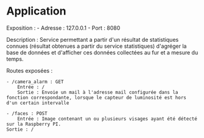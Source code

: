 # Application

Exposition :
	- Adresse : 127.0.0.1
	- Port : 8080

Description :
	Service permettant a partir d'un résultat de statistiques connues (résultat obtenues a partir du service statistiques) d'agréger la base de données et d'afficher ces données collectées au fur et a mesure du temps.

Routes exposées :

	- /camera_alarm : GET
		Entrée : /
		Sortie : Envoie un mail à l'adresse mail configurée dans la fonction correspondante, lorsque le capteur de luminosité est hors d'un certain intervalle

	- /faces : POST
		Entrée : Image contenant un ou plusieurs visages ayant été détecté sur la Raspberry PI.
    Sortie : /

